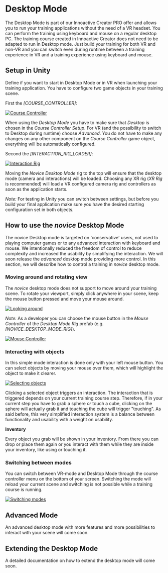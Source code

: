 # Desktop Mode

The Desktop Mode is part of our Innoactive Creator PRO offer and allows you to run your training applications without the need of a VR headset. You can perform the training using keyboard and mouse on a regular desktop PC. The training course created in Innoactive Creator does not need to be adapted to run in Desktop mode. Just build your training for both VR and non-VR and you can switch even during runtime between a training experience in VR and a training experience using keyboard and mouse.

## Setup in Unity

Define if you want to start in Desktop Mode or in VR when launching your training application. You have to configure two game objects in your training scene.

First the _[COURSE_CONTROLLER]_:

[![Course Controller](../images/pro/03-course-controller.png "Course controller settings.")](../images/pro/03-course-controller.png)

When using the _Desktop Mode_ you have to make sure that _Desktop_ is chosen in the _Course Controller Setup_. For VR (and the possibility to switch to Desktop during runtime) choose _Advanced_. You do not have to make any changes on any other component on the _Course Controller_ game object, everything will be automatically configured.

Second the _[INTERACTION_RIG_LOADER]_:

[![Interaction Rig](../images/pro/03-rig-loader.png "Interaction rig settings.")](../images/pro/03-rig-loader.png)

Moving the _Novice Desktop Mode_ rig to the top will ensure that the desktop mode (camera and interactions) will be loaded. Choosing any XR rig (_XR Rig_ is recommended) will load a VR configured camera rig and controllers as soon as the application starts.

_Note:_ For testing in Unity you can switch between settings, but before you build your final application make sure you have the desired starting configuration set in both objects.

## How to use the _novice_ Desktop Mode

The novice Desktop mode is targeted on 'conservative' users, not used to playing computer games or to any advanced interaction with keyboard and mouse. We intentionally reduced the freedom of control to reduce complexity and increased the usability by simplifying the interaction. We will soon release the _advanced_ desktop mode providing more control. 
In this section, we will describe how to control a training in _novice_ desktop mode.

### Moving around and rotating view

The _novice_ desktop mode does not support to move around your training scene.
To rotate your viewport, simply click anywhere in your scene, keep the mouse button pressed and move your mouse around. 

[![Looking around](../images/pro/03-mouse-viewport-control.gif "Looking around in the scene.")](../images/pro/03-mouse-viewport-control.gif)

_Note:_ As a developer you can choose the mouse button in the _Mouse Controller_ of the _Desktop Mode Rig_ prefab (e.g. _[NOVICE_DESKTOP_MODE_RIG]_).

[![Mouse Controller](../images/pro/03-mouse-controller.png "Mouse controller settings.")](../images/pro/03-mouse-controller.png)

### Interacting with objects

In this simple mode interaction is done only with your left mouse button. You can select objects by moving your mouse over them, which will highlight the object to make it clearer.

[![Selecting objects](../images/pro/03-mouse-over-highlighting.gif "Selecting objects.")](../images/pro/03-mouse-over-highlighting.gif)

Clicking a selected object triggers an interaction. The interaction that is triggered depends on your current training course step. Therefore, if in your current step you have to grab a sphere _or_ touch a cube, clicking on the sphere will actually grab it and touching the cube will trigger "touching". As said before, this very simplified interaction system is a balance between functionality and usability with a weight on usability.

**Inventory**

Every object you grab will be shown in your inventory. From there you can drop or place them again or you interact with them while they are inside your inventory, like using or touching it.

### Switching between modes

You can switch between VR-mode and Desktop Mode through the course controller menu on the bottom of your screen. Switching the mode will reload your current scene and switching is not possible while a training course is running.

[![Switching modes](../images/pro/03-trainer-menu.png "Switching between VR and Desktop Mode.")](../images/pro/03-trainer-menu.png)

## Advanced Mode

An advanced desktop mode with more features and more possibilities to interact with your scene will come soon.

## Extending the Desktop Mode

A detailed documentation on how to extend the desktop mode will come soon.

